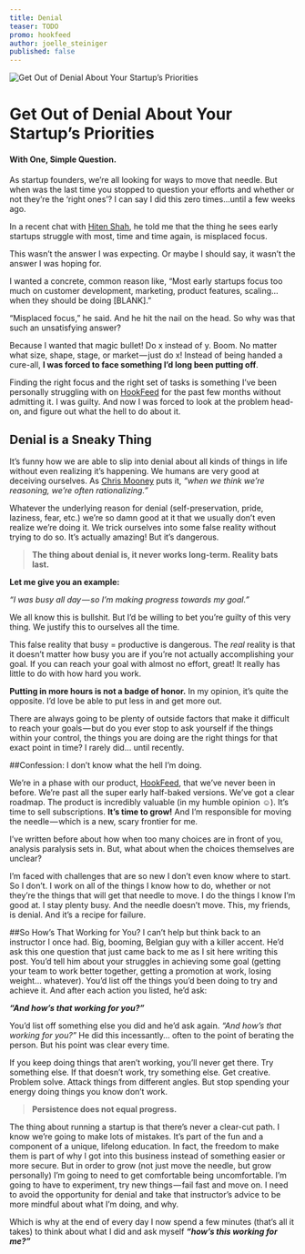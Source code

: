 ```yaml
---
title: Denial
teaser: TODO
promo: hookfeed
author: joelle_steiniger
published: false
---
```


![Get Out of Denial About Your Startup’s Priorities](https://s3.amazonaws.com/HookFeed/denial_blog_header.jpg)
# **Get Out of Denial About Your Startup’s Priorities**<br><h4>With One, Simple Question.</h4>

As startup founders, we’re all looking for ways to move that needle. But when was the last time you stopped to question your efforts and whether or not they’re the ‘right ones’? I can say I did this zero times…until a few weeks ago. 

In a recent chat with [Hiten Shah](https://twitter.com/hnshah), he told me that the thing he sees early startups struggle with most, time and time again, is misplaced focus.

This wasn’t the answer I was expecting. Or maybe I should say, it wasn’t the answer I was hoping for.

I wanted a concrete, common reason like, “Most early startups focus too much on customer development, marketing, product features, scaling… when they should be doing [BLANK].” 

“Misplaced focus,” he said. And he hit the nail on the head. So why was that such an unsatisfying answer? 

Because I wanted that magic bullet! Do x instead of y. Boom. No matter what size, shape, stage, or market — just do x! Instead of being handed a cure-all, **I was forced to face something I’d long been putting off**.

Finding the right focus and the right set of tasks is something I’ve been personally struggling with on [HookFeed](http://www.hookfeed.com) for the past few months without admitting it. I was guilty. And now I was forced to look at the problem head-on, and figure out what the hell to do about it.

## Denial is a Sneaky Thing

It’s funny how we are able to slip into denial about all kinds of things in life without even realizing it’s happening. We humans are very good at deceiving ourselves. As [Chris Mooney](http://www.motherjones.com/politics/2011/03/denial-science-chris-mooney) puts it, *“when we think we’re reasoning, we’re often rationalizing.”* 

Whatever the underlying reason for denial (self-preservation, pride, laziness, fear, etc.) we’re so damn good at it that we usually don’t even realize we’re doing it. We trick ourselves into some false reality without trying to do so. It’s actually amazing! But it’s dangerous. 

> **The thing about denial is, it never works long-term. Reality bats last.** 

**Let me give you an example:**

*“I was busy all day — so I’m making progress towards my goal.”* 

We all know this is bullshit. But I’d be willing to bet you’re guilty of this very thing. We justify this to ourselves all the time. 

This false reality that busy = productive is dangerous. The *real* reality is that it doesn’t matter how busy you are if you’re not actually accomplishing your goal. If you can reach your goal with almost no effort, great! It really has little to do with how hard you work.

**Putting in more hours is not a badge of honor.** In my opinion, it’s quite the opposite. I’d love be able to put less in and get more out. 

There are always going to be plenty of outside factors that make it difficult to reach your goals — but do you ever stop to ask yourself if the things within your control, the things you are doing are the right things for that exact point in time? I rarely did… until recently.

##Confession: I don’t know what the hell I’m doing.

We’re in a phase with our product, [HookFeed](http://www.hookfeed.com), that we’ve never been in before. We’re past all the super early half-baked versions. We’ve got a clear roadmap. The product is incredibly valuable (in my humble opinion ☺). It’s time to sell subscriptions. **It’s time to grow!** And I’m responsible for moving the needle — which is a new, scary frontier for me.

I’ve written before about how when too many choices are in front of you, analysis paralysis sets in. But, what about when the choices themselves are unclear?

I’m faced with challenges that are so new I don’t even know where to start. So I don’t. I work on all of the things I know how to do, whether or not they’re the things that will get that needle to move. I do the things I know I’m good at. I stay plenty busy. And the needle doesn’t move. This, my friends, is denial. And it’s a recipe for failure.

##So How’s That Working for You?
I can’t help but think back to an instructor I once had. Big, booming, Belgian guy with a killer accent. He’d ask this one question that just came back to me as I sit here writing this post. You’d tell him about your struggles in achieving some goal (getting your team to work better together, getting a promotion at work, losing weight… whatever). You’d list off the things you’d been doing to try and achieve it. And after each action you listed, he’d ask:

***“And how’s that working for you?”***

You’d list off something else you did and he’d ask again. *“And how’s that working for you?”* He did this incessantly… often to the point of berating the person. But his point was clear every time.

If you keep doing things that aren’t working, you’ll never get there. Try something else. If that doesn’t work, try something else. Get creative. Problem solve. Attack things from different angles. But stop spending your energy doing things you know don’t work.

>**Persistence does not equal progress.**

The thing about running a startup is that there’s never a clear-cut path. I know we’re going to make lots of mistakes. It’s part of the fun and a component of a unique, lifelong education. In fact, the freedom to make them is part of why I got into this business instead of something easier or more secure. But in order to grow (not just move the needle, but grow personally) I’m going to need to get comfortable being uncomfortable. I’m going to have to experiment, try new things — fail fast and move on. I need to avoid the opportunity for denial and take that instructor’s advice to be more mindful about what I’m doing, and why.

Which is why at the end of every day I now spend a few minutes (that’s all it takes) to think about what I did and ask myself ***“how’s this working for me?”***













 
